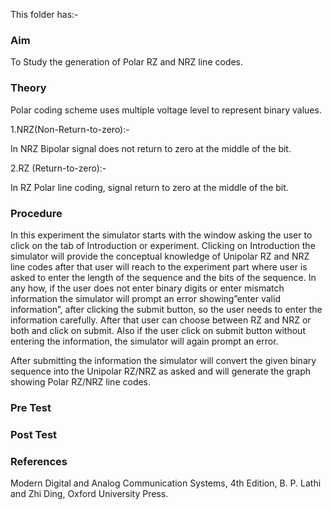 This folder has:-<br> 
### Aim<br>
To Study the generation of Polar RZ and NRZ line codes.
### Theory<br>
Polar coding scheme uses multiple voltage level to represent binary values.

1.NRZ(Non-Return-to-zero):-<br>

  In NRZ Bipolar signal does not return to zero at the middle of the bit.

2.RZ (Return-to-zero):-<br>

  In RZ Polar line coding, signal return to zero at the middle of the bit.
### Procedure<br>
In this experiment the simulator starts with the window asking the user to click on the tab of Introduction or experiment. Clicking on Introduction the simulator will provide the conceptual knowledge of Unipolar RZ and NRZ line codes after that user will reach to the experiment part where user is asked to enter the length of the sequence and  the bits of the sequence. In any how, if the user does not enter binary digits or enter mismatch information the simulator will prompt an error showing”enter valid information”,  after clicking the submit button, so the user needs to enter the information carefully. After that user can choose between RZ and NRZ or both and click on submit. Also if the user click on submit button without entering the information, the simulator will again prompt an error.

After submitting the information the simulator will convert the given binary sequence into the Unipolar RZ/NRZ as asked and will generate the graph showing Polar RZ/NRZ line codes.

### Pre Test
### Post Test
### References<br>
Modern Digital and Analog Communication Systems, 4th Edition, B. P. Lathi and Zhi Ding, Oxford University Press.
